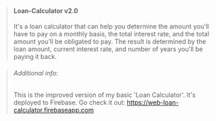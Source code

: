> #### Loan-Calculator v2.0
>
> It's a loan calculator that can help you determine the amount you'll have to pay on a monthly basis, the total interest rate, and the total amount you'll be obligated to pay. The result is determined by the loan amount, current interest rate, and number of years you'll be paying it back.

> ###### Additional info:
>
> This is the improved version of my basic 'Loan Calculator'.
> It's deployed to Firebase. Go check it out:
> https://web-loan-calculator.firebaseapp.com
